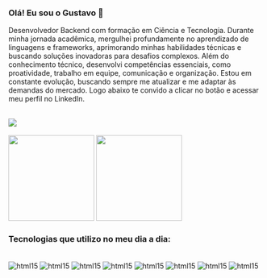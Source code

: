 
### Olá! Eu sou o Gustavo 👋

Desenvolvedor Backend com formação em Ciência e Tecnologia. Durante minha jornada acadêmica, mergulhei profundamente no aprendizado de linguagens e frameworks, aprimorando minhas habilidades técnicas e buscando soluções inovadoras para desafios complexos. Além do conhecimento técnico, desenvolvi competências essenciais, como proatividade, trabalho em equipe, comunicação e organização. Estou em constante evolução, buscando sempre me atualizar e me adaptar às demandas do mercado. Logo abaixo te convido a clicar no botão e acessar meu perfil no LinkedIn.

<div style="display: inline_block"><br/>
    <a href="https://www.linkedin.com/in/gustavo-lima15/" target="_blank"><img src="https://img.shields.io/badge/LinkedIn-0077B5?style=for-the-badge&logo=linkedin&logoColor=white" target="_blank"></a>
</div></br>

<div>
    <img height="170cm" src="https://github-readme-stats.vercel.app/api?username=gustavolima15&show_icons=true&theme=dracula"/>
    <img height="170cm" src="https://github-readme-stats.vercel.app/api/top-langs/?username=gustavolima15&layout=compact&langs_count=16&theme=dracula"/>
</div>


### Tecnologias que utilizo no meu dia a dia:

<div style="display: inline_block"><br/>
    <img align="center" alt="html15" src="https://img.shields.io/badge/HTML5-E34F26?style=for-the-badge&logo=html5&logoColor=white" />
    <img align="center" alt="html15" src="https://img.shields.io/badge/CSS3-1572B6?style=for-the-badge&logo=css3&logoColor=white" />
    <img align="center" alt="html15" src="https://img.shields.io/badge/JavaScript-323330?style=for-the-badge&logo=javascript&logoColor=F7DF1E" />
    <img align="center" alt="html15" src="https://img.shields.io/badge/TypeScript-007ACC?style=for-the-badge&logo=typescript&logoColor=white" />
    <img align="center" alt="html15" src="https://img.shields.io/badge/React-20232A?style=for-the-badge&logo=react&logoColor=61DAFB" />
    <img align="center" alt="html15" src="https://img.shields.io/badge/React_Native-20232A?style=for-the-badge&logo=react&logoColor=61DAFB" />
    <img align="center" alt="html15" src="https://img.shields.io/badge/PostgreSQL-316192?style=for-the-badge&logo=postgresql&logoColor=white" />
    <img align="center" alt="html15" src="https://img.shields.io/badge/Prisma-3982CE?style=for-the-badge&logo=Prisma&logoColor=white" />
    
</div></br>
